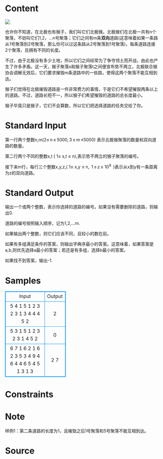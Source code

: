 
# Content

![](/source/lutece/bei-ji-de-hou-zi/img/aHR0cHM6Ly9zczAuYmRzdGF0aWMuY29tLzcwY0Z1SFNoX1ExWW54R2twb1dLMUhGNmhoeS9pdC91PTIyNjM0NTIzMDAsMzc4NTU5NDM5MCZmbT0yNyZncD0wLmpwZw==.jpg)

也许你不知道，在北极也有猴子，我们叫它们北极猴。北极猴们在北极一共有n个聚落，不妨叫它们1,2，…n号聚落；它们之间有m条**双向**道路(这意味着如果一条路从1号聚落到2号聚落，那么你可以过这条路从2号聚落到1号聚落)，每条道路连接2个聚落，且拥有不同的长度。

不过，由于北极没有多少土地，所以它们之间经常为了争夺领土而开战，由此也产生了许多矛盾。这一天，猴子聚落s和猴子聚落t之间便宣布势不两立，北极联合猴协会调解无效后，它们要求摧毁m条道路中的一些路，使得这两个聚落不能互相到达。

猴子们觉得在北极摧毁道路是一件非常费力的事情，于是它们不希望摧毁两条以上的道路。不过，道路长短不一，所以猴子们希望摧毁的道路的总长度最小。

猴子毕竟只是猴子，它们不会算数，所以它们把选择道路的任务交给了你。

# Standard Input

第一行两个整数n,m(2≤ n ≤ 5000, 3 ≤ m ≤5000) 表示北极猴聚落的数量和双向道路的数量。

第二行两个不同的整数s,t ( 1≤ s,t ≤ n),表示势不两立的猴子聚落的编号。

接下来m行，每行三个整数x,y,z,( 1≤ x,y ≤ n,  1 ≤ z ≤ $10^{9}$  )表示从x到y有一条距离为z的双向道路。

# Standard Output

输出一个或两个整数，表示你选择的道路的编号。如果没有需要删除的道路，则输出0.

道路的编号按照输入顺序，记为1,2,…m.

如果输出两个整数，则它们应该不同，且较小的数在前。

如果有多组满足条件的答案，则输出字典序最小的答案。这意味着，如果答案是a,b,则优先选择a最小的答案；若还是有多组，选择b最小的答案。

如果找不到答案，输出-1.

# Samples

<style>
        table,table tr th, table tr td { border:1px solid #0094ff; }
        table { width: 200px; min-height: 25px; line-height: 25px; text-align: center; border-collapse: collapse;}   
    </style>
<table>
	<tr>
		<td>Input</td>
		<td>Output</td>
	</tr>
<tr><td>5 4
1 5
1 2 3
2 3 1
3 4 4
4 5 2</td><td>2</td></tr><tr><td>5 3
1 5
1 2 3
2 3 1
4 5 2</td><td>0</td></tr><tr><td>6 7
1 6
2 1 6
2 3 5
3 4 9
4 6 4
4 6 5
4 5 1
3 1 3</td><td>2 7</td></tr></table>


# Constraints



# Note

样例1：第二条道路的长度为1，且摧毁之后1号聚落和5号聚落不能互相到达。

# Source


